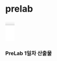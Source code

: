 # prelab
![image](https://github.com/Kim-sehee/prelab/blob/main/%EC%BA%A1%EC%B2%98.JPG)

### PreLab 1일차 산출물 ###

